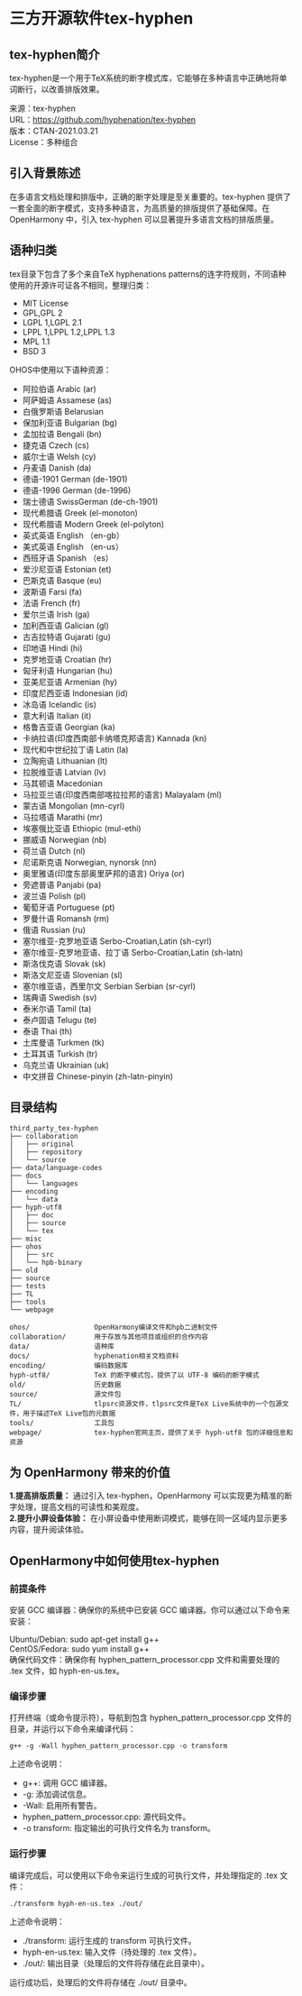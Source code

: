 # 三方开源软件tex-hyphen

## tex-hyphen简介
tex-hyphen是一个用于TeX系统的断字模式库，它能够在多种语言中正确地将单词断行，以改善排版效果。

来源：tex-hyphen  
URL：https://github.com/hyphenation/tex-hyphen  
版本：CTAN-2021.03.21  
License：多种组合  

## 引入背景陈述
在多语言文档处理和排版中，正确的断字处理是至关重要的。tex-hyphen 提供了一套全面的断字模式，支持多种语言，为高质量的排版提供了基础保障。在  
OpenHarmony 中，引入 tex-hyphen 可以显著提升多语言文档的排版质量。

## 语种归类
tex目录下包含了多个来自TeX hyphenations patterns的连字符规则，不同语种使用的开源许可证各不相同，整理归类：
* MIT License
* GPL,GPL 2
* LGPL 1,LGPL 2.1
* LPPL 1,LPPL 1.2,LPPL 1.3
* MPL 1.1
* BSD 3

OHOS中使用以下语种资源：
* 阿拉伯语 Arabic (ar)
* 阿萨姆语 Assamese (as)
* 白俄罗斯语 Belarusian
* 保加利亚语 Bulgarian (bg)
* 孟加拉语 Bengali (bn)
* 捷克语 Czech (cs)
* 威尔士语 Welsh (cy)
* 丹麦语 Danish (da)
* 德语-1901 German (de-1901)
* 德语-1996 German (de-1996)
* 瑞士德语 SwissGerman (de-ch-1901)
* 现代希腊语 Greek (el-monoton)
* 现代希腊语 Modern Greek (el-polyton)
* 英式英语 English （en-gb）
* 美式英语 English （en-us）
* 西班牙语 Spanish （es）
* 爱沙尼亚语 Estonian (et)
* 巴斯克语 Basque (eu)
* 波斯语 Farsi (fa)
* 法语 French (fr)
* 爱尔兰语 Irish (ga)
* 加利西亚语 Galician (gl)
* 古吉拉特语 Gujarati (gu)
* 印地语 Hindi (hi)
* 克罗地亚语 Croatian (hr)
* 匈牙利语 Hungarian (hu)
* 亚美尼亚语 Armenian (hy)
* 印度尼西亚语 Indonesian (id)
* 冰岛语 Icelandic (is)
* 意大利语 Italian (it)
* 格鲁吉亚语 Georgian (ka)
* 卡纳拉语(印度西南部卡纳塔克邦语言) Kannada (kn)
* 现代和中世纪拉丁语 Latin (la)
* 立陶宛语 Lithuanian (lt)
* 拉脱维亚语 Latvian (lv)
* 马其顿语 Macedonian
* 马拉亚兰语(印度西南部喀拉拉邦的语言) Malayalam (ml)
* 蒙古语 Mongolian (mn-cyrl)
* 马拉塔语 Marathi (mr)
* 埃塞俄比亚语 Ethiopic (mul-ethi)
* 挪威语 Norwegian (nb)
* 荷兰语 Dutch (nl)
* 尼诺斯克语 Norwegian, nynorsk (nn)
* 奥里雅语(印度东部奥里萨邦的语言) Oriya (or)
* 旁遮普语 Panjabi (pa)
* 波兰语 Polish (pl)
* 葡萄牙语 Portuguese (pt)
* 罗曼什语 Romansh (rm)
* 俄语 Russian (ru)
* 塞尔维亚-克罗地亚语 Serbo-Croatian,Latin (sh-cyrl)
* 塞尔维亚-克罗地亚语、拉丁语 Serbo-Croatian,Latin (sh-latn)
* 斯洛伐克语 Slovak (sk)
* 斯洛文尼亚语 Slovenian (sl)
* 塞尔维亚语，西里尔文 Serbian Serbian (sr-cyrl)
* 瑞典语 Swedish (sv)
* 泰米尔语 Tamil (ta)
* 泰卢固语 Telugu (te)
* 泰语 Thai (th)
* 土库曼语 Turkmen (tk)
* 土耳其语 Turkish (tr)
* 乌克兰语 Ukrainian (uk)
* 中文拼音 Chinese-pinyin (zh-latn-pinyin)

## 目录结构

```
third_party_tex-hyphen
├── collaboration
│   ├── original
│   ├── repository
│   └── source
├── data/language-codes
├── docs
│   └── languages
├── encoding
│   └── data
├── hyph-utf8
│   ├── doc
│   ├── source
│   └── tex
├── misc
├── ohos
│   ├── src
│   └── hpb-binary
├── old
├── source
├── tests
├── TL
├── tools
└── webpage

ohos/                OpenHarmony编译文件和hpb二进制文件
collaboration/       用于存放与其他项目或组织的合作内容
data/                语种库
docs/                hyphenation相关文档资料
encoding/            编码数据库
hyph-utf8/           TeX 的断字模式包，提供了以 UTF-8 编码的断字模式
old/                 历史数据
source/              源文件包
TL/                  tlpsrc资源文件，tlpsrc文件是TeX Live系统中的一个包源文件，用于描述TeX Live包的元数据
tools/               工具包
webpage/             tex-hyphen官网主页，提供了关于 hyph-utf8 包的详细信息和资源
```

## 为 OpenHarmony 带来的价值

**1.提高排版质量：** 通过引入 tex-hyphen，OpenHarmony 可以实现更为精准的断字处理，提高文档的可读性和美观度。  
**2.提升小屏设备体验：** 在小屏设备中使用断词模式，能够在同一区域内显示更多内容，提升阅读体验。

## OpenHarmony中如何使用tex-hyphen

### 前提条件
安装 GCC 编译器：确保你的系统中已安装 GCC 编译器。你可以通过以下命令来安装：  

Ubuntu/Debian: sudo apt-get install g++  
CentOS/Fedora: sudo yum install g++  
确保代码文件：确保你有 hyphen_pattern_processor.cpp 文件和需要处理的 .tex 文件，如 hyph-en-us.tex。

### 编译步骤
打开终端（或命令提示符），导航到包含 hyphen_pattern_processor.cpp 文件的目录，并运行以下命令来编译代码：

```
g++ -g -Wall hyphen_pattern_processor.cpp -o transform
```
上述命令说明：
- g++: 调用 GCC 编译器。  
- -g: 添加调试信息。  
- -Wall: 启用所有警告。  
- hyphen_pattern_processor.cpp: 源代码文件。  
- -o transform: 指定输出的可执行文件名为 transform。

### 运行步骤
编译完成后，可以使用以下命令来运行生成的可执行文件，并处理指定的 .tex 文件：
```
./transform hyph-en-us.tex ./out/
```
上述命令说明：
- ./transform: 运行生成的 transform 可执行文件。  
- hyph-en-us.tex: 输入文件（待处理的 .tex 文件）。  
- ./out/: 输出目录（处理后的文件将存储在此目录中）。  

运行成功后，处理后的文件将存储在 ./out/ 目录中。


